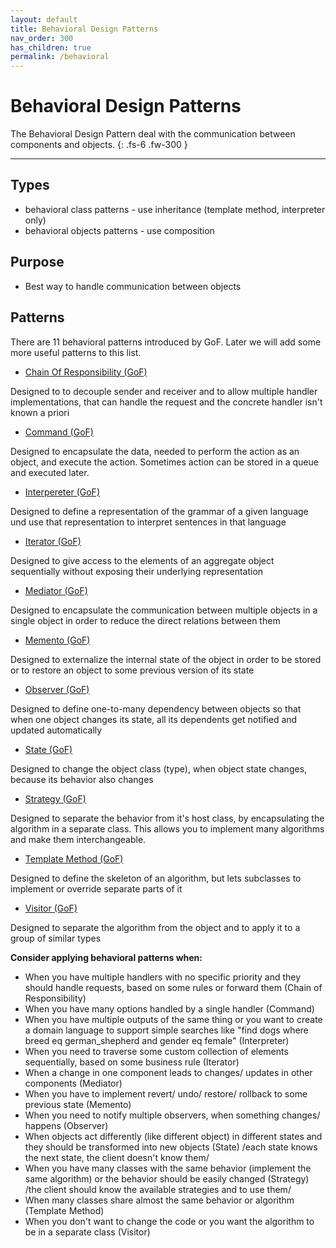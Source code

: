 ```yaml
---
layout: default
title: Behavioral Design Patterns
nav_order: 300
has_children: true
permalink: /behavioral
---
```


# Behavioral Design Patterns

The Behavioral Design Pattern deal with the communication between components and objects. 
{: .fs-6 .fw-300 }

---
## Types
* behavioral class patterns - use inheritance (template method, interpreter only)
* behavioral objects patterns - use composition

## Purpose
* Best way to handle communication between objects

## Patterns
There are 11 behavioral patterns introduced by GoF. 
Later we will add some more useful patterns to this list.

* [Chain Of Responsibility (GoF)](/design-patterns/behavioral/chain-of-responsibility)

Designed to to decouple sender and receiver and to allow multiple handler implementations, that can handle the request and the concrete handler isn't known a priori

* [Command (GoF)](/design-patterns/behavioral/command)

Designed to encapsulate the data, needed to perform the action as an object, and execute the action. Sometimes action can be stored in a queue and executed later. 

* [Interpereter (GoF)](/design-patterns/behavioral/command)

Designed to define a representation of the grammar of a given language und use that representation to interpret sentences in that language

* [Iterator (GoF)](/design-patterns/behavioral/iterator)

Designed to give access to the elements of an aggregate object sequentially without exposing their underlying representation

* [Mediator (GoF)](/design-patterns/behavioral/mediator)

Designed to encapsulate the communication between multiple objects in a single object in order to reduce the direct relations between them

* [Memento (GoF)](/design-patterns/behavioral/memento)

Designed to externalize the internal state of the object in order to be stored or to restore an object to some previous version of its state

* [Observer (GoF)](/design-patterns/behavioral/observer)

Designed to define one-to-many dependency between objects so that when one object changes its state, all its dependents get notified and updated automatically

* [State (GoF)](/design-patterns/behavioral/state)

Designed to change the object class (type), when object state changes, because its behavior also changes

* [Strategy (GoF)](/design-patterns/behavioral/strategy)

Designed to separate the behavior from it's host class, by encapsulating the algorithm in a separate class. 
This allows you to implement many algorithms and make them interchangeable.

* [Template Method (GoF)](/design-patterns/behavioral/template-method)

Designed to define the skeleton of an algorithm, but lets subclasses to implement or override separate parts of it

* [Visitor (GoF)](/design-patterns/behavioral/visitor)

Designed to separate the algorithm from the object and to apply it to a group of similar types

**Consider applying behavioral patterns when:**
- When you have multiple handlers with no specific priority and they should handle requests, based on some rules or forward them (Chain of Responsibility)
- When you have many options handled by a single handler (Command)
- When you have multiple outputs of the same thing or you want to create a domain language to support simple searches like "find dogs where breed eq german_shepherd and gender eq female" (Interpreter)
- When you need to traverse some custom collection of elements sequentially, based on some business rule (Iterator)
- When a change in one component leads to changes/ updates in other components (Mediator)
- When you have to implement revert/ undo/ restore/ rollback to some previous state (Memento) 
- When you need to notify multiple observers, when something changes/ happens (Observer)
- When objects act differently (like different object) in different states and they should be transformed into new objects (State) /each state knows the next state, the client doesn't know them/
- When you have many classes with the same behavior (implement the same algorithm) or the behavior should be easily changed (Strategy) /the client should know the available strategies and to use them/
- When many classes share almost the same behavior or algorithm (Template Method)
- When you don't want to change the code or you want the algorithm to be in a separate class (Visitor)
